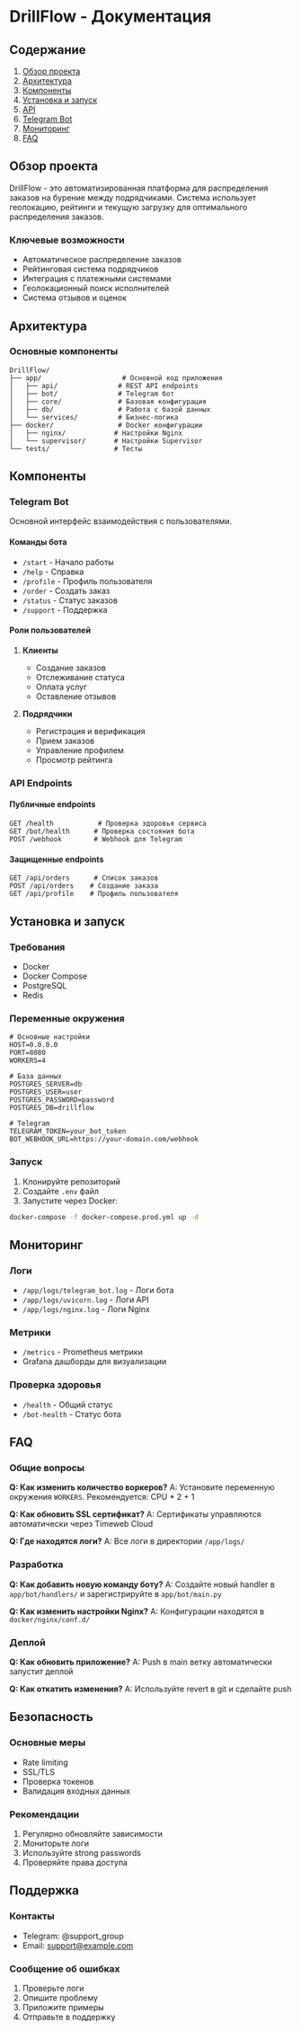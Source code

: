 # DrillFlow - Документация

## Содержание
1. [Обзор проекта](#обзор-проекта)
2. [Архитектура](#архитектура)
3. [Компоненты](#компоненты)
4. [Установка и запуск](#установка-и-запуск)
5. [API](#api)
6. [Telegram Bot](#telegram-bot)
7. [Мониторинг](#мониторинг)
8. [FAQ](#faq)

## Обзор проекта

DrillFlow - это автоматизированная платформа для распределения заказов на бурение между подрядчиками. Система использует геолокацию, рейтинги и текущую загрузку для оптимального распределения заказов.

### Ключевые возможности
- Автоматическое распределение заказов
- Рейтинговая система подрядчиков
- Интеграция с платежными системами
- Геолокационный поиск исполнителей
- Система отзывов и оценок

## Архитектура

### Основные компоненты
```
DrillFlow/
├── app/                    # Основной код приложения
│   ├── api/               # REST API endpoints
│   ├── bot/               # Telegram бот
│   ├── core/              # Базовая конфигурация
│   ├── db/                # Работа с базой данных
│   └── services/          # Бизнес-логика
├── docker/                # Docker конфигурации
│   ├── nginx/            # Настройки Nginx
│   └── supervisor/       # Настройки Supervisor
└── tests/                # Тесты
```

## Компоненты

### Telegram Bot
Основной интерфейс взаимодействия с пользователями.

#### Команды бота
- `/start` - Начало работы
- `/help` - Справка
- `/profile` - Профиль пользователя
- `/order` - Создать заказ
- `/status` - Статус заказов
- `/support` - Поддержка

#### Роли пользователей
1. **Клиенты**
   - Создание заказов
   - Отслеживание статуса
   - Оплата услуг
   - Оставление отзывов

2. **Подрядчики**
   - Регистрация и верификация
   - Прием заказов
   - Управление профилем
   - Просмотр рейтинга

### API Endpoints

#### Публичные endpoints
```
GET /health           # Проверка здоровья сервиса
GET /bot/health      # Проверка состояния бота
POST /webhook        # Webhook для Telegram
```

#### Защищенные endpoints
```
GET /api/orders      # Список заказов
POST /api/orders    # Создание заказа
GET /api/profile    # Профиль пользователя
```

## Установка и запуск

### Требования
- Docker
- Docker Compose
- PostgreSQL
- Redis

### Переменные окружения
```env
# Основные настройки
HOST=0.0.0.0
PORT=8080
WORKERS=4

# База данных
POSTGRES_SERVER=db
POSTGRES_USER=user
POSTGRES_PASSWORD=password
POSTGRES_DB=drillflow

# Telegram
TELEGRAM_TOKEN=your_bot_token
BOT_WEBHOOK_URL=https://your-domain.com/webhook
```

### Запуск
1. Клонируйте репозиторий
2. Создайте `.env` файл
3. Запустите через Docker:
```bash
docker-compose -f docker-compose.prod.yml up -d
```

## Мониторинг

### Логи
- `/app/logs/telegram_bot.log` - Логи бота
- `/app/logs/uvicorn.log` - Логи API
- `/app/logs/nginx.log` - Логи Nginx

### Метрики
- `/metrics` - Prometheus метрики
- Grafana дашборды для визуализации

### Проверка здоровья
- `/health` - Общий статус
- `/bot-health` - Статус бота

## FAQ

### Общие вопросы

**Q: Как изменить количество воркеров?**
A: Установите переменную окружения `WORKERS`. Рекомендуется: CPU * 2 + 1

**Q: Как обновить SSL сертификат?**
A: Сертификаты управляются автоматически через Timeweb Cloud

**Q: Где находятся логи?**
A: Все логи в директории `/app/logs/`

### Разработка

**Q: Как добавить новую команду боту?**
A: Создайте новый handler в `app/bot/handlers/` и зарегистрируйте в `app/bot/main.py`

**Q: Как изменить настройки Nginx?**
A: Конфигурации находятся в `docker/nginx/conf.d/`

### Деплой

**Q: Как обновить приложение?**
A: Push в main ветку автоматически запустит деплой

**Q: Как откатить изменения?**
A: Используйте revert в git и сделайте push

## Безопасность

### Основные меры
- Rate limiting
- SSL/TLS
- Проверка токенов
- Валидация входных данных

### Рекомендации
1. Регулярно обновляйте зависимости
2. Мониторьте логи
3. Используйте strong passwords
4. Проверяйте права доступа

## Поддержка

### Контакты
- Telegram: @support_group
- Email: support@example.com

### Сообщение об ошибках
1. Проверьте логи
2. Опишите проблему
3. Приложите примеры
4. Отправьте в поддержку 